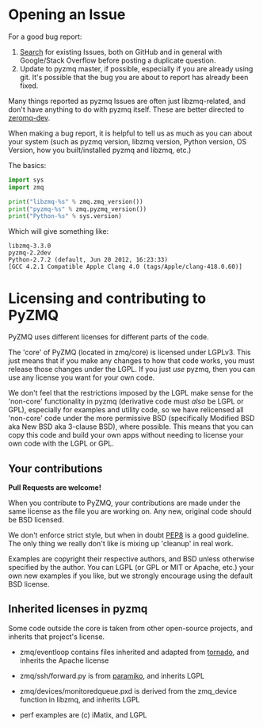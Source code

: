 # Opening an Issue

For a good bug report:

1. [Search][] for existing Issues, both on GitHub and in general with Google/Stack Overflow before posting a duplicate question.
2. Update to pyzmq master, if possible, especially if you are already using git. It's
   possible that the bug you are about to report has already been fixed.

Many things reported as pyzmq Issues are often just libzmq-related,
and don't have anything to do with pyzmq itself.
These are better directed to [zeromq-dev][].

When making a bug report, it is helpful to tell us as much as you can about your system
(such as pyzmq version, libzmq version, Python version, OS Version, how you built/installed pyzmq and libzmq, etc.)

The basics:

```python
import sys
import zmq

print("libzmq-%s" % zmq.zmq_version())
print("pyzmq-%s" % zmq.pyzmq_version())
print("Python-%s" % sys.version)
```

Which will give something like:

    libzmq-3.3.0
    pyzmq-2.2dev
    Python-2.7.2 (default, Jun 20 2012, 16:23:33)
    [GCC 4.2.1 Compatible Apple Clang 4.0 (tags/Apple/clang-418.0.60)]

[search]: https://github.com/zeromq/pyzmq/issues
[zeromq-dev]: mailto:zeromq-dev@zeromq.org

# Licensing and contributing to PyZMQ

PyZMQ uses different licenses for different parts of the code.

The 'core' of PyZMQ (located in zmq/core) is licensed under LGPLv3.
This just means that if you make any changes to how that code works,
you must release those changes under the LGPL.
If you just _use_ pyzmq, then you can use any license you want for your own code.

We don't feel that the restrictions imposed by the LGPL make sense for the
'non-core' functionality in pyzmq (derivative code must _also_ be LGPL or GPL),
especially for examples and utility code, so we have relicensed all 'non-core'
code under the more permissive BSD (specifically Modified BSD aka New BSD aka
3-clause BSD), where possible. This means that you can copy this code and build
your own apps without needing to license your own code with the LGPL or GPL.

## Your contributions

**Pull Requests are welcome!**

When you contribute to PyZMQ, your contributions are made under the same
license as the file you are working on. Any new, original code should be BSD
licensed.

We don't enforce strict style, but when in doubt [PEP8][] is a good guideline.
The only thing we really don't like is mixing up 'cleanup' in real work.

Examples are copyright their respective authors, and BSD unless otherwise
specified by the author. You can LGPL (or GPL or MIT or Apache, etc.) your own new
examples if you like, but we strongly encourage using the default BSD license.

[pep8]: http://www.python.org/dev/peps/pep-0008

## Inherited licenses in pyzmq

Some code outside the core is taken from other open-source projects, and
inherits that project's license.

- zmq/eventloop contains files inherited and adapted from [tornado][], and inherits the Apache license

- zmq/ssh/forward.py is from [paramiko][], and inherits LGPL

- zmq/devices/monitoredqueue.pxd is derived from the zmq_device function in
  libzmq, and inherits LGPL

- perf examples are (c) iMatix, and LGPL

[tornado]: http://www.tornadoweb.org
[paramiko]: http://www.lag.net/paramiko
